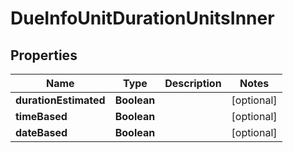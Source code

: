 

# DueInfoUnitDurationUnitsInner


## Properties

| Name | Type | Description | Notes |
|------------ | ------------- | ------------- | -------------|
|**durationEstimated** | **Boolean** |  |  [optional] |
|**timeBased** | **Boolean** |  |  [optional] |
|**dateBased** | **Boolean** |  |  [optional] |



